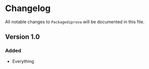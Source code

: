 # Changelog

All notable changes to `Packagediprova` will be documented in this file.

## Version 1.0

### Added
- Everything

